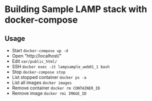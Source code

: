 # Building Sample LAMP stack with docker-compose

## Usage
- Start `docker-compose up -d`
- Open "http://localhost/"
- Edit `var/public_html/`
- SSH `docker exec -it lampsample_web01_1 bash`
- Stop `docker-compose stop`
- List stopped container `docker ps -a`
- List all images `docker images`
- Remove container `docker rm CONTAINER_ID`
- Remove image `docker rmi IMAGE_ID`
